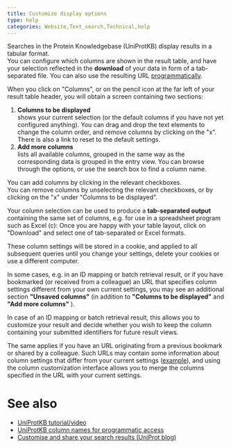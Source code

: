 ```yaml
---
title: Customize display options
type: help
categories: Website,Text_search,Technical,help
---
```


Searches in the Protein Knowledgebase (UniProtKB) display results in a tabular format.  
You can configure which columns are shown in the result table, and have your selection reflected in the **download** of your data in form of a tab-separated file. You can also use the resulting URL [programmatically](https://www.uniprot.org/help/api).

When you click on "Columns", or on the pencil icon at the far left of your result table header, you will obtain a screen containing two sections:

1.  **Columns to be displayed**  
    shows your current selection (or the default columns if you have not yet configured anything). You can drag and drop the text elements to change the column order, and remove columns by clicking on the "x". There is also a link to reset to the default settings.
2.  **Add more columns**  
    lists all available columns, grouped in the same way as the corresponding data is grouped in the entry view. You can browse through the options, or use the search box to find a column name.

You can add columns by clicking in the relevant checkboxes.  
You can remove columns by unselecting the relevant checkboxes, or by clicking on the "x" under "Columns to be displayed".

Your column selection can be used to produce a **tab-separated output** containing the same set of columns, e.g. for use in a spreadsheet program such as Excel (c): Once you are happy with your table layout, click on "Download" and select one of tab-separated or Excel formats.

These column settings will be stored in a cookie, and applied to all subsequent queries until you change your settings, delete your cookies or use a different computer.

In some cases, e.g. in an ID mapping or batch retrieval result, or if you have bookmarked (or received from a colleague) an URL that specifies column settings different from your own current settings, you may see an additional section **"Unsaved columns"** (in addition to **"Columns to be displayed"** and **"Add more columns"** ).

In case of an ID mapping or batch retrieval result, this allows you to customize your result and decide whether you wish to keep the column containing your submitted identifiers for future result views.

The same applies if you have an URL originating from a previous bookmark or shared by a colleague. Such URLs may contain some information about column settings that differ from your current settings ([example](https://www.uniprot.org/uniprotkb?query=%28database%3Ahgnc%29&fields=accession%2Creviewed%2Cid%2Cgene_names%2Cxref_hgnc&view=table)), and using the column customization interface allows you to merge the columns specified in the URL with your current settings.

# See also

- [UniProtKB tutorial/video](https://www.youtube.com/watch?v=OwOJmKmc7VM)
- [UniProtKB column names for programmatic access](https://www.uniprot.org/help/return_fields)
- [Customise and share your search results (UniProt blog)](https://insideuniprot.blogspot.com/2015/03)
